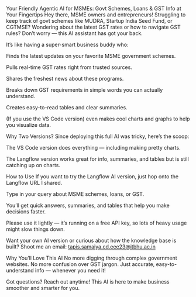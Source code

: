 Your Friendly Agentic AI for MSMEs: Govt Schemes, Loans & GST Info at Your Fingertips
Hey there, MSME owners and entrepreneurs! Struggling to keep track of govt schemes like MUDRA, Startup India Seed Fund, or CGTMSE? Wondering about the latest GST rates or how to navigate GST rules? Don’t worry — this AI assistant has got your back.

It’s like having a super-smart business buddy who:

Finds the latest updates on your favorite MSME government schemes.

Pulls real-time GST rates right from trusted sources.

Shares the freshest news about these programs.

Breaks down GST requirements in simple words you can actually understand.

Creates easy-to-read tables and clear summaries.

(If you use the VS Code version) even makes cool charts and graphs to help you visualize data.

Why Two Versions?
Since deploying this full AI was tricky, here’s the scoop:

The VS Code version does everything — including making pretty charts.

The Langflow version works great for info, summaries, and tables but is still catching up on charts.

How to Use
If you want to try the Langflow AI version, just hop onto the Langflow URL I shared.

Type in your query about MSME schemes, loans, or GST.

You’ll get quick answers, summaries, and tables that help you make decisions faster.

Please use it lightly — it’s running on a free API key, so lots of heavy usage might slow things down.

Want your own AI version or curious about how the knowledge base is built? Shoot me an email:
tapis.samaiya.cd.eee23@itbhu.ac.in

Why You’ll Love This AI
No more digging through complex government websites. No more confusion over GST jargon. Just accurate, easy-to-understand info — whenever you need it!

Got questions? Reach out anytime! This AI is here to make business smoother and smarter for you.
